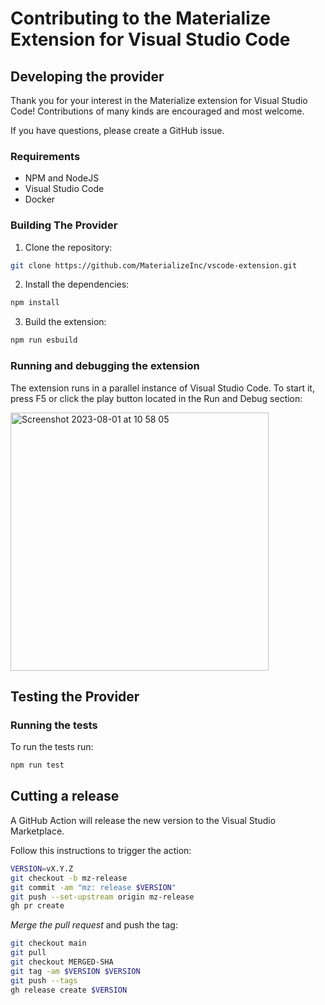 # Contributing to the Materialize Extension for Visual Studio Code

## Developing the provider

Thank you for your interest in the Materialize extension for Visual Studio Code! Contributions of many kinds are encouraged and most welcome.

If you have questions, please create a GitHub issue.

### Requirements

* NPM and NodeJS
* Visual Studio Code
* Docker

### Building The Provider

1. Clone the repository:
```bash
git clone https://github.com/MaterializeInc/vscode-extension.git
```
2. Install the dependencies:
```bash
npm install
```
3. Build the extension:
```bash
npm run esbuild
```

### Running and debugging the extension

The extension runs in a parallel instance of Visual Studio Code. To start it, press F5 or click the play button located in the Run and Debug section:

<img width="413" alt="Screenshot 2023-08-01 at 10 58 05" src="https://github.com/MaterializeInc/vscode-extension/assets/11491779/459dc185-6dde-422f-ab56-e3a93a8f1405">

## Testing the Provider

### Running the tests

To run the tests run:

```bash
npm run test
```

## Cutting a release

A GitHub Action will release the new version to the Visual Studio Marketplace.

Follow this instructions to trigger the action:
```bash
VERSION=vX.Y.Z
git checkout -b mz-release
git commit -am "mz: release $VERSION"
git push --set-upstream origin mz-release
gh pr create
```

*Merge the pull request* and push the tag:

```bash
git checkout main
git pull
git checkout MERGED-SHA
git tag -am $VERSION $VERSION
git push --tags
gh release create $VERSION
```

[Materialize]: https://materialize.com
